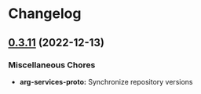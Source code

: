 # Changelog

## [0.3.11](https://github.com/recap-utr/arg-services/compare/arg-services-proto-v0.3.10...arg-services-proto-v0.3.11) (2022-12-13)


### Miscellaneous Chores

* **arg-services-proto:** Synchronize repository versions
